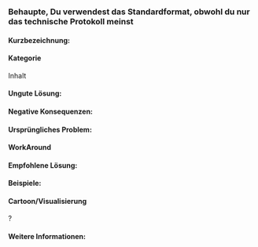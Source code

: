 ### Behaupte, Du verwendest das Standardformat, obwohl du nur das technische Protokoll meinst

#### Kurzbezeichnung:

####  Kategorie
Inhalt

#### Ungute Lösung:

#### Negative Konsequenzen:

#### Ursprüngliches Problem:

####  WorkAround


#### Empfohlene Lösung:

#### Beispiele:

####  Cartoon/Visualisierung
?

#### Weitere Informationen: